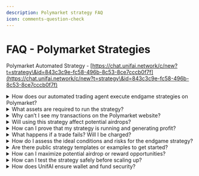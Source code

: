 ```yaml
---
description: Polymarket strategy FAQ
icon: comments-question-check
---
```


# FAQ - Polymarket Strategies

Polymarket Automated Strategy - [https://chat.unifai.network/c/new?t=strategy\&id=843c3c9e-fc58-496b-8c53-8ce7cccb0f7f](https://chat.unifai.network/c/new?t=strategy\&id=843c3c9e-fc58-496b-8c53-8ce7cccb0f7f)

<details>

<summary>How does our automated trading agent execute endgame strategies on Polymarket?</summary>

Our automated trading agent continuously monitors high-probability endgame opportunities before an event concludes. When the system detects a market that meets the strategy conditions, it automatically places orders and executes them fully on-chain with no manual intervention required.\
All trading activities and results are recorded in the dashboard, allowing users to view detailed logs anytime.\
Please note that while the agent doesn’t guarantee a 100% success rate for each individual trade, it maintains stable performance in highly liquid markets.

</details>

<details>

<summary>What assets are required to run the strategy?</summary>

You can deposit **USDC** or **USDC.e** on the **Polygon network** of your EVM wallet, along with a small amount of **POL** to cover gas fees.

</details>

<details>

<summary>Why can’t I see my transactions on the Polymarket website?</summary>

<figure><img src="../../.gitbook/assets/image (2).png" alt=""><figcaption></figcaption></figure>

This is a common occurrence among automated trading tools. Other third-party bots (like Telegram trading bots) have similar behavior.\
When you connect your wallet to the Polymarket website, the platform creates a **proxy wallet** to execute trades.\
As a result, trading activity happens through that proxy wallet rather than your original connected wallet, which is why transactions don’t appear directly under your address on the Polymarket site.

To view your UnifAI wallet’s activity on Polymarket, visit [polymarketanalytics.com](https://polymarketanalytics.com/) and search for your wallet address. Under the **Traders** section, you can see all holdings and transaction records related to your address.

</details>

<details>

<summary>Will using this strategy affect potential airdrops?</summary>

Airdrop rules are determined by each platform and typically depend on metrics like account activity, trading volume, and community engagement.\
Using automated strategies actually **increases your account’s activity and trading volume**, which are key factors for most airdrop qualifications.

Although Polymarket hasn’t yet published clear airdrop criteria, from a fairness and contribution standpoint, both **manual and automated trading** should be recognized as valid participation that contributes to the platform’s ecosystem and should therefore qualify for airdrops.

For a more natural trading footprint, we recommend a **hybrid approach** combining automated and manual trading. While multiple accounts may use similar strategies, manual actions and unique trading behaviors will make each account distinct improving the chance of recognition in future airdrop evaluations.

</details>

<details>

<summary>How can I prove that my strategy is running and generating profit?</summary>

You can verify this in two ways:

1. **Check detailed records on the UnifAI dashboard**\
   Log into the UnifAI platform to view your open positions, pending orders, and trading history. Each entry includes execution logs, on-chain transaction hashes, timestamps, profit/loss data, and corresponding market analytics letting you confirm the strategy’s performance and activity in real time.
2. **Verify on-chain activity via third-party sites**\
   Visit [polymarketanalytics.com](https://polymarketanalytics.com/) and search your wallet address. Under **Traders**, you can see your full trade history and positions.\
   This allows you to cross-check UnifAI’s internal logs with independent on-chain data for full transparency.

By combining both methods, you can comprehensively track your strategy’s performance and verify every transaction.

</details>

<details>

<summary>What happens if a trade fails? Will I be charged?</summary>

No fees will be charged. Polymarket uses a **centralized matching engine**, meaning that if an order isn’t successfully matched, it won’t be executed on-chain and you won’t incur any fees.

Failed trades are common in endgame periods when market liquidity is low, especially if there are not enough sellers. This is normal and not a cause for concern.

Additionally, Polymarket enforces a **zero-fee trading policy**, so even successful trades incur no extra transaction fees.

</details>

<details>

<summary>How do I assess the ideal conditions and risks for the endgame strategy?</summary>

Endgame strategies perform best in markets with **deep liquidity and stable event outcomes** conditions that allow for efficient execution and reduced volatility.

In **low-liquidity markets or off-peak times**, order fills may be rare due to a lack of counterparties, which is normal behavior.

The primary risk lies in **result reversals before settlement**, which can lead to losses on open positions.\
To manage this, our strategy includes a **maximum trade-size cap** that limits exposure and diversifies risk, ensuring steady performance across varying market environments.

</details>

<details>

<summary>Are there public strategy templates or examples to get started?</summary>

Yes. The strategy creation page includes several **public templates and examples** that demonstrate common trading logics and scenarios. You can use these as references or modify them to quickly create and deploy your own automated strategy no coding required.

</details>

<details>

<summary>How can I maximize potential airdrop or reward opportunities?</summary>

To maximize potential airdrops or platform rewards, we recommend:

1. **Follow official announcements**\
   Stay updated on Polymarket’s and related platforms’ official posts for the latest airdrop criteria and eligibility details.
2. **Increase account activity**\
   Keep your trading consistent and engage actively on X (Twitter) with Polymarket-related content to earn visibility and badges.
3. **Ensure transparent and compliant trading**\
   Maintain clear, verifiable transaction records and avoid irregular activity. This helps with platform audits and serves as proof of genuine engagement.

Consistent, authentic trading behavior improves your chances of qualifying for future airdrops and incentives.

</details>

<details>

<summary>How can I test the strategy safely before scaling up?</summary>

You can start by using a **wallet with a small balance** to run the strategy in test mode.\
This allows you to observe how it operates, its trading frequency, and performance with minimal risk.

When you’re ready to scale up, simply **add more funds** to the same wallet. The system will automatically **adjust position sizes** based on your new balance no manual setup required.

</details>

<details>

<summary>How does UnifAI ensure wallet and fund security?</summary>

We take user security very seriously. UnifAI uses **Privy** for secure wallet management. All wallet private keys are **encrypted and managed by Privy**, and **UnifAI never has access to or stores your private keys**.

Even during key export, the private key is **end-to-end encrypted** between the user’s browser and Privy, ensuring that no third party including UnifAI can intercept or view it.

This architecture ensures your assets always remain under your control. UnifAI only executes trade logic; it never interacts with or holds any sensitive wallet information.

</details>
